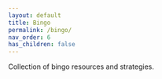 ```yaml
---
layout: default
title: Bingo
permalink: /bingo/
nav_order: 6
has_children: false
---
```

Collection of bingo resources and strategies.  
